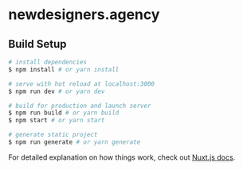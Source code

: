 # newdesigners.agency

## Build Setup

```bash
# install dependencies
$ npm install # or yarn install

# serve with hot reload at localhost:3000
$ npm run dev # or yarn dev

# build for production and launch server
$ npm run build # or yarn build
$ npm start # or yarn start

# generate static project
$ npm run generate # or yarn generate
```

For detailed explanation on how things work, check out [Nuxt.js docs](https://nuxtjs.org).
